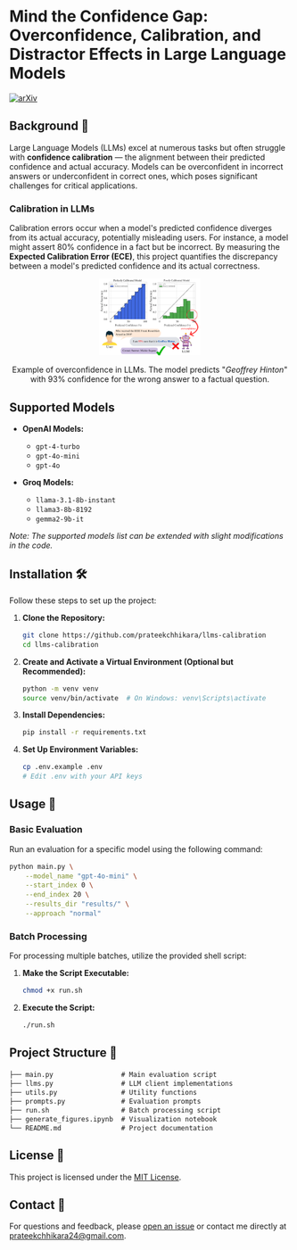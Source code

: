 # Mind the Confidence Gap: Overconfidence, Calibration, and Distractor Effects in Large Language Models

[![arXiv](https://img.shields.io/badge/arXiv-2502.11028-b31b1b.svg)](https://arxiv.org/abs/2502.11028)


## Background 🧠

Large Language Models (LLMs) excel at numerous tasks but often struggle with **confidence calibration** — the alignment between their predicted confidence and actual accuracy. Models can be overconfident in incorrect answers or underconfident in correct ones, which poses significant challenges for critical applications.

### Calibration in LLMs

Calibration errors occur when a model's predicted confidence diverges from its actual accuracy, potentially misleading users. For instance, a model might assert 80% confidence in a fact but be incorrect. By measuring the **Expected Calibration Error (ECE)**, this project quantifies the discrepancy between a model's predicted confidence and its actual correctness.

<div align="center">
  <img src="images/calibration_histograms.png" alt="Calibration Histogram" height="36%" width="36%">
  <p>Example of overconfidence in LLMs. The model predicts "<i>Geoffrey Hinton</i>" with 93% confidence for the wrong answer to a factual question.</p>
</div>

## Supported Models

- **OpenAI Models:**
  - `gpt-4-turbo`
  - `gpt-4o-mini`
  - `gpt-4o`
  
- **Groq Models:**
  - `llama-3.1-8b-instant`
  - `llama3-8b-8192`
  - `gemma2-9b-it`

*Note: The supported models list can be extended with slight modifications in the code.*

## Installation 🛠️

Follow these steps to set up the project:

1. **Clone the Repository:**
    ```bash
    git clone https://github.com/prateekchhikara/llms-calibration
    cd llms-calibration
    ```

2. **Create and Activate a Virtual Environment (Optional but Recommended):**
    ```bash
    python -m venv venv
    source venv/bin/activate  # On Windows: venv\Scripts\activate
    ```

3. **Install Dependencies:**
    ```bash
    pip install -r requirements.txt
    ```

4. **Set Up Environment Variables:**
    ```bash
    cp .env.example .env
    # Edit .env with your API keys
    ```

## Usage 🚀

### Basic Evaluation

Run an evaluation for a specific model using the following command:

```bash
python main.py \
    --model_name "gpt-4o-mini" \
    --start_index 0 \
    --end_index 20 \
    --results_dir "results/" \
    --approach "normal"
```

### Batch Processing

For processing multiple batches, utilize the provided shell script:

1. **Make the Script Executable:**
    ```bash
    chmod +x run.sh
    ```

2. **Execute the Script:**
    ```bash
    ./run.sh
    ```

## Project Structure 📁

```
├── main.py                 # Main evaluation script
├── llms.py                 # LLM client implementations
├── utils.py                # Utility functions
├── prompts.py              # Evaluation prompts
├── run.sh                  # Batch processing script
├── generate_figures.ipynb  # Visualization notebook
└── README.md               # Project documentation
```

## License 📄

This project is licensed under the [MIT License](LICENSE).

## Contact 📧

For questions and feedback, please [open an issue](https://github.com/prateekchhikara/llms-calibration/issues) or contact me directly at <a href="mailto:prateekchhikara24@gmail.com">prateekchhikara24@gmail.com</a>.
